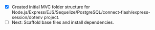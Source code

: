 - [x] Created initial MVC folder structure for Node.js/Express/EJS/Sequelize/PostgreSQL/connect-flash/express-session/dotenv project.
- [ ] Next: Scaffold base files and install dependencies.
